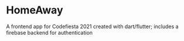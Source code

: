 # HomeAway

A frontend app for Codefiesta 2021 created with dart/flutter; includes a firebase backend for authentication

